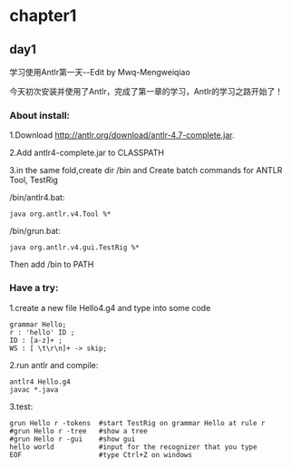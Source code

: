 # chapter1
## day1
学习使用Antlr第一天--Edit by Mwq-Mengweiqiao

今天初次安装并使用了Antlr，完成了第一章的学习，Antlr的学习之路开始了！

### About install:

1.Download http://antlr.org/download/antlr-4.7-complete.jar.

2.Add antlr4-complete.jar to CLASSPATH

3.in the same fold,create dir /bin and Create batch commands for ANTLR Tool, TestRig

 /bin/antlr4.bat:
 ```
 java org.antlr.v4.Tool %*
 ```

 /bin/grun.bat:  
 ```
 java org.antlr.v4.gui.TestRig %*
 ```

 Then add /bin to PATH

 ### Have a try:

 1.create a new file Hello4.g4 and type into some code
 ```
grammar Hello;
r : 'hello' ID ;
ID : [a-z]+ ;
WS : [ \t\r\n]+ -> skip;
 ```

 2.run antlr and compile:
```
antlr4 Hello.g4
javac *.java
```
3.test:
```
grun Hello r -tokens  #start TestRig on grammar Hello at rule r
#grun Hello r -tree   #show a tree
#grun Hello r -gui    #show gui
hello world           #input for the recognizer that you type
EOF                   #type Ctrl+Z on windows
```
